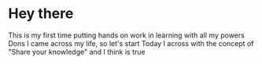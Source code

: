 # Hey there 
This is my first time putting hands on work in learning with all my powers Dons I came across my life, so let's start 
Today I across with the concept of "Share your knowledge" and I think is true

